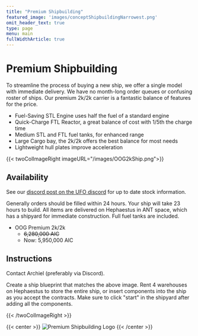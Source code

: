 ```yaml
---
title: "Premium Shipbuilding"
featured_image: 'images/conceptShipbuildingNarrowest.png'
omit_header_text: true
type: page
menu: main
fullWidthArticle: true
---
```


# Premium Shipbuilding

To streamline the process of buying a new ship, we offer a single model with immediate delivery. We have no month-long order queues or confusing roster of ships. Our premium 2k/2k carrier is a fantastic balance of features for the price.

* Fuel-Saving STL Engine uses half the fuel of a standard engine
* Quick-Charge FTL Reactor, a great balance of cost with 1/5th the charge time
* Medium STL and FTL fuel tanks, for enhanced range
* Large Cargo bay, the 2k/2k offers the best balance for most needs
* Lightweight hull plates improve acceleration

{{< twoColImageRight imageURL="/images/OOG2kShip.png">}}

## Availability
See our [discord post on the UFO discord](https://discord.com/channels/855488309802172469/1235430108127432754) for up to date stock information.

Generally orders should be filled within 24 hours. Your ship will take 23 hours to build. All items are delivered on Hephaestus in ANT space, which has a shipyard for immediate construction. Full fuel tanks are included. 

* OOG Premium 2k/2k
  * ~~6,280,000 AIC~~ 
  * Now: 5,950,000 AIC

## Instructions
Contact Archiel (preferably via Discord). 

Create a ship blueprint that matches the above image. Rent 4 warehouses on Hephaestus to store the entire ship, or insert components into the ship as you accept the contracts. Make sure to click "start" in the shipyard after adding all the components.

{{< /twoColImageRight >}}

{{< center >}}
![Premium Shipbuilding Logo](/images/oog_premium_shipbuilding.png)
{{< /center >}}

